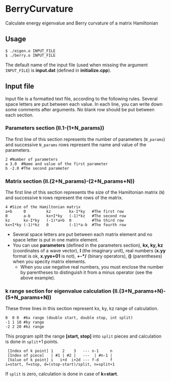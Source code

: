 # BerryCurvature
Calculate energy eigenvalue and Berry curvature of a matrix Hamiltonian

## Usage
```
$ ./eigen.o INPUT_FILE
$ ./berry.o INPUT_FILE
```
The default name of the input file (used when missing the argument ```INPUT_FILE```) is **input.dat** (defined in **initialize.cpp**).

## Input file
Input file is a formatted text file, according to the following rules.
Several space letters are put between each value.
In each line, you can write down some comments after arguments.
No blank row should be put between each section.

### Parameters section (ll.1-(1+N_params))
The first line of this section represents the number of parameters (```N_params```) and successive ```N_params``` rows represent the name and value of the parameters.
```
2 #Number of parameters
a 3.0  #Name and value of the first parameter
b -2.0 #The second parameter
```

### Matrix section (ll.(2+N_params)-(2+N_params+N))
The first line of this section represents the size of the Hamiltonian matrix (```N```) and successive ```N``` rows represent the rows of the matrix.
```
4 #Size of the Hamiltonian matrix
a+b     0         kz        kx-I*ky   #The first row
0       a-b       kx+I*ky   (-1)*kz   #The second row
kz      kx-I*ky   (-1)*a+b  0         #The third row
kx+I*ky (-1)*kz   0         (-1)*a-b  #The fourth row
```
- Several space letters are put between each matrix element and no space letter is put in one matrix element.
- You can use **parameters** (defined in the parameters section), **kx, ky, kz** (coordinates of a wave vector), **I** (the imaginary unit), real numbers (**x.yy** format is ok, **x.yye+01** is not), **+-\*/** (binary operators), **()** (parentheses) when you specity matrix elements.
  - When you use negative real numbers, you must enclose the number by parentheses to distinguish it from a minus operator (see the above example).
  
### k range section for eigenvalue calculation (ll.(3+N_params+N)-(5+N_params+N))
These three lines in this section represent kx, ky, kz range of calculation.
```
0  0 0  #kx range (double start, double stop, int split)
-1 1 10 #ky range
-2 2 20 #kz range
```
This program split the range **[start, stop]** into ```split``` pieces and calculation is done in ```split```+1 points.
```
 [Index of k point] 1    2    3   --- n-1     n 
 [Index of piece]   | #1 | #2 |   ---  | #n-1 | 
 [Value of k point] i   i+d  i+2d --- f-d     f 
i=start, f=stop, d=(stop-start)/split, n=split+1
```
If ```split``` is zero, calculation is done in case of **k=start**.

